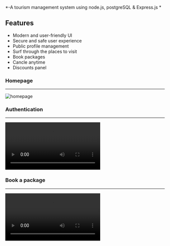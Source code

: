 *-A tourism management system using node.js, postgreSQL & Express.js *

## Features

- Modern and user-friendly UI
- Secure and safe user experience
- Public profile management
- Surf through the places to visit
- Book packages
- Cancle anytime
- Discounts panel

### Homepage
---
![homepage](docfiles/home.gif)

### Authentication
---

![Authentication](/docfiles/reg-login.mp4)

### Book a package
---

![book](/docfiles/order.mp4)